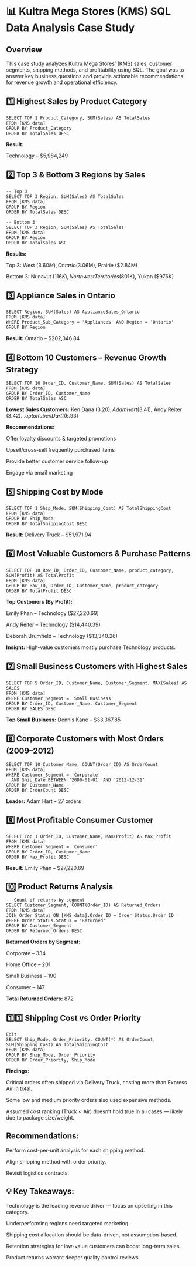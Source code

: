 # 📊 Kultra Mega Stores (KMS) SQL Data Analysis Case Study
## Overview
This case study analyzes Kultra Mega Stores’ (KMS) sales, customer segments, shipping methods, and profitability using SQL.
The goal was to answer key business questions and provide actionable recommendations for revenue growth and operational efficiency.

## 1️⃣ Highest Sales by Product Category
```
SELECT TOP 1 Product_Category, SUM(Sales) AS TotalSales
FROM [KMS data]
GROUP BY Product_Category
ORDER BY TotalSales DESC
```
**Result:**

Technology – $5,984,249

## 2️⃣ Top 3 & Bottom 3 Regions by Sales
```
-- Top 3
SELECT TOP 3 Region, SUM(Sales) AS TotalSales
FROM [KMS data]
GROUP BY Region
ORDER BY TotalSales DESC

-- Bottom 3
SELECT TOP 3 Region, SUM(Sales) AS TotalSales
FROM [KMS data]
GROUP BY Region
ORDER BY TotalSales ASC
```
**Results:**

Top 3: West ($3.60M), Ontario ($3.06M), Prairie ($2.84M)

Bottom 3: Nunavut ($116K), Northwest Territories ($801K), Yukon ($976K)

## 3️⃣ Appliance Sales in Ontario
```
SELECT Region, SUM(Sales) AS ApplianceSales_Ontario
FROM [KMS data]
WHERE Product_Sub_Category = 'Appliances' AND Region = 'Ontario'
GROUP BY Region
```
**Result:**
Ontario – $202,346.84

## 4️⃣ Bottom 10 Customers – Revenue Growth Strategy
```
SELECT TOP 10 Order_ID, Customer_Name, SUM(Sales) AS TotalSales
FROM [KMS data]
GROUP BY Order_ID, Customer_Name
ORDER BY TotalSales ASC
```
**Lowest Sales Customers:**
Ken Dana ($3.20), Adam Hart ($3.41), Andy Reiter ($3.42) … up to Ruben Dartt ($6.93)

**Recommendations:**

Offer loyalty discounts & targeted promotions

Upsell/cross-sell frequently purchased items

Provide better customer service follow-up

Engage via email marketing

## 5️⃣ Shipping Cost by Mode
```
SELECT TOP 1 Ship_Mode, SUM(Shipping_Cost) AS TotalShippingCost
FROM [KMS data]
GROUP BY Ship_Mode
ORDER BY TotalShippingCost DESC
```
**Result:**
Delivery Truck – $51,971.94

## 6️⃣ Most Valuable Customers & Purchase Patterns
```
SELECT TOP 10 Row_ID, Order_ID, Customer_Name, product_category, SUM(Profit) AS TotalProfit
FROM [KMS data]
GROUP BY Row_ID, Order_ID, Customer_Name, product_category
ORDER BY TotalProfit DESC
```
**Top Customers (By Profit):**

Emily Phan – Technology ($27,220.69)

Andy Reiter – Technology ($14,440.39)

Deborah Brumfield – Technology ($13,340.26)

**Insight:** High-value customers mostly purchase Technology products.

## 7️⃣ Small Business Customers with Highest Sales
```
SELECT TOP 5 Order_ID, Customer_Name, Customer_Segment, MAX(Sales) AS SALES
FROM [KMS data]
WHERE Customer_Segment = 'Small Business'
GROUP BY Order_ID, Customer_Name, Customer_Segment
ORDER BY SALES DESC
```
**Top Small Business:** Dennis Kane – $33,367.85

## 8️⃣ Corporate Customers with Most Orders (2009–2012)
```
SELECT TOP 10 Customer_Name, COUNT(Order_ID) AS OrderCount
FROM [KMS data]
WHERE Customer_Segment = 'Corporate'
  AND Ship_Date BETWEEN '2009-01-01' AND '2012-12-31'
GROUP BY Customer_Name
ORDER BY OrderCount DESC
```
**Leader:** Adam Hart – 27 orders

## 9️⃣ Most Profitable Consumer Customer
```
SELECT Top 1 Order_ID, Customer_Name, MAX(Profit) AS Max_Profit
FROM [KMS data]
WHERE Customer_Segment = 'Consumer'
GROUP BY Order_ID, Customer_Name
ORDER BY Max_Profit DESC
```
**Result:** Emily Phan – $27,220.69

## 🔟 Product Returns Analysis
```
-- Count of returns by segment
SELECT Customer_Segment, COUNT(Order_ID) AS Returned_Orders
FROM [KMS data]
JOIN Order_Status ON [KMS data].Order_ID = Order_Status.Order_ID
WHERE Order_Status.Status = 'Returned'
GROUP BY Customer_Segment
ORDER BY Returned_Orders DESC
```
**Returned Orders by Segment:**

Corporate – 334

Home Office – 201

Small Business – 190

Consumer – 147

**Total Returned Orders:** 872

## 1️⃣1️⃣ Shipping Cost vs Order Priority
```
Edit
SELECT Ship_Mode, Order_Priority, COUNT(*) AS OrderCount, SUM(Shipping_Cost) AS TotalShippingCost
FROM [KMS data]
GROUP BY Ship_Mode, Order_Priority
ORDER BY Order_Priority, Ship_Mode
```
**Findings:**

Critical orders often shipped via Delivery Truck, costing more than Express Air in total.

Some low and medium priority orders also used expensive methods.

Assumed cost ranking (Truck < Air) doesn’t hold true in all cases — likely due to package size/weight.

## Recommendations:

Perform cost-per-unit analysis for each shipping method.

Align shipping method with order priority.

Revisit logistics contracts.

## 💡 Key Takeaways:
Technology is the leading revenue driver — focus on upselling in this category.

Underperforming regions need targeted marketing.

Shipping cost allocation should be data-driven, not assumption-based.

Retention strategies for low-value customers can boost long-term sales.

Product returns warrant deeper quality control reviews.

